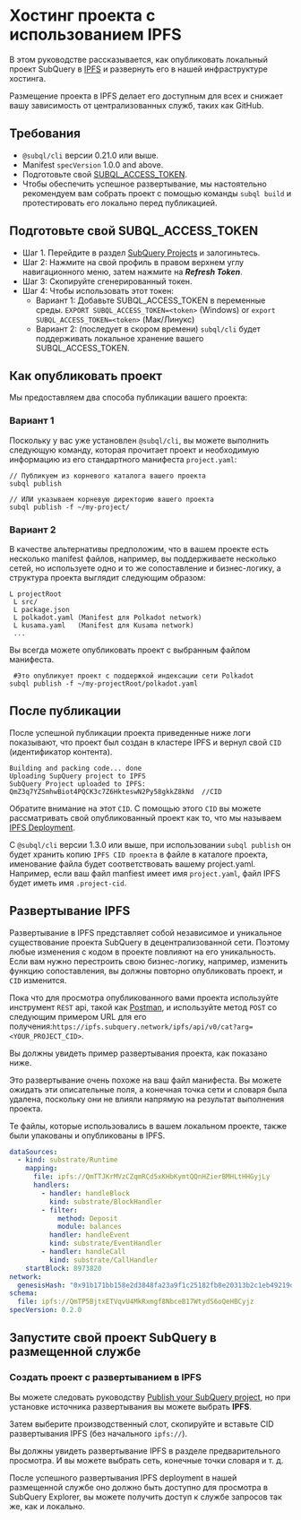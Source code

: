 # Хостинг проекта с использованием IPFS

В этом руководстве рассказывается, как опубликовать локальный проект SubQuery в [IPFS](https://ipfs.io/) и развернуть его в нашей инфраструктуре хостинга.

Размещение проекта в IPFS делает его доступным для всех и снижает вашу зависимость от централизованных служб, таких как GitHub.

## Требования

- `@subql/cli` версии 0.21.0 или выше.
- Manifest `specVersion` 1.0.0 and above.
- Подготовьте свой [SUBQL_ACCESS_TOKEN](ipfs.md#prepare-your-subql-access-token).
- Чтобы обеспечить успешное развертывание, мы настоятельно рекомендуем вам собрать проект с помощью команды `subql build` и протестировать его локально перед публикацией.

## Подготовьте свой SUBQL_ACCESS_TOKEN

- Шаг 1. Перейдите в раздел [SubQuery Projects](https://project.subquery.network/) и залогиньтесь.
- Шаг 2: Нажмите на свой профиль в правом верхнем углу навигационного меню, затем нажмите на **_Refresh Token_**.
- Шаг 3: Скопируйте сгенерированный токен.
- Шаг 4: Чтобы использовать этот токен:
  - Вариант 1: Добавьте SUBQL_ACCESS_TOKEN в переменные среды. `EXPORT SUBQL_ACCESS_TOKEN=<token>` (Windows) or `export SUBQL_ACCESS_TOKEN=<token>` (Мак/Линукс)
  - Вариант 2: (последует в скором времени) `subql/cli` будет поддерживать локальное хранение вашего SUBQL_ACCESS_TOKEN.

## Как опубликовать проект

Мы предоставляем два способа публикации вашего проекта:

### Вариант 1

Поскольку у вас уже установлен `@subql/cli`, вы можете выполнить следующую команду, которая прочитает проект и необходимую информацию из его стандартного манифеста `project.yaml`:

```
// Публикуем из корневого каталога вашего проекта
subql publish

// ИЛИ указываем корневую директорию вашего проекта
subql publish -f ~/my-project/
```

### Вариант 2

В качестве альтернативы предположим, что в вашем проекте есть несколько manifest файлов, например, вы поддерживаете несколько сетей, но используете одно и то же сопоставление и бизнес-логику, а структура проекта выглядит следующим образом:

```
L projectRoot
 L src/
 L package.json
 L polkadot.yaml (Manifest для Polkadot network)
 L kusama.yaml   (Manifest для Kusama network)
 ...
```

Вы всегда можете опубликовать проект с выбранным файлом манифеста.

```
 #Это опубликует проект с поддержкой индексации сети Polkadot
subql publish -f ~/my-projectRoot/polkadot.yaml
```

## После публикации

После успешной публикации проекта приведенные ниже логи показывают, что проект был создан в кластере IPFS и вернул свой `CID` (идентификатор контента).

```
Building and packing code... done
Uploading SupQuery project to IPFS
SubQuery Project uploaded to IPFS: QmZ3q7YZSmhwBiot4PQCK3c7Z6HkteswN2Py58gkkZ8kNd  //CID
```

Обратите внимание на этот `CID`. С помощью этого `CID` вы можете рассматривать свой опубликованный проект как то, что мы называем [IPFS Deployment](ipfs.md#ipfs-deployment).

С `@subql/cli` версии 1.3.0 или выше, при использовании `subql publish` он будет хранить копию `IPFS CID проекта` в файле в каталоге проекта, именование файла будет соответствовать вашему project.yaml. Например, если ваш файл manfiest имеет имя `project.yaml`, файл IPFS будет иметь имя `.project-cid`.

## Развертывание IPFS

Развертывание в IPFS представляет собой независимое и уникальное существование проекта SubQuery в децентрализованной сети. Поэтому любые изменения с кодом в проекте повлияют на его уникальность. Если вам нужно перестроить свою бизнес-логику, например, изменить функцию сопоставления, вы должны повторно опубликовать проект, и `CID` изменится.

Пока что для просмотра опубликованного вами проекта используйте инструмент `REST` api, такой как [Postman](https://web.postman.co/), и используйте метод `POST` со следующим примером URL для его получения:`https://ipfs.subquery.network/ipfs/api/v0/cat?arg=<YOUR_PROJECT_CID>`.

Вы должны увидеть пример развертывания проекта, как показано ниже.

Это развертывание очень похоже на ваш файл манифеста. Вы можете ожидать эти описательные поля, а конечная точка сети и словаря была удалена, поскольку они не влияли напрямую на результат выполнения проекта.

Те файлы, которые использовались в вашем локальном проекте, также были упакованы и опубликованы в IPFS.

```yaml
dataSources:
  - kind: substrate/Runtime
    mapping:
      file: ipfs://QmTTJKrMVzCZqmRCd5xKHbKymtQQnHZierBMHLtHHGyjLy
      handlers:
        - handler: handleBlock
          kind: substrate/BlockHandler
        - filter:
            method: Deposit
            module: balances
          handler: handleEvent
          kind: substrate/EventHandler
        - handler: handleCall
          kind: substrate/CallHandler
    startBlock: 8973820
network:
  genesisHash: "0x91b171bb158e2d3848fa23a9f1c25182fb8e20313b2c1eb49219da7a70ce90c3"
schema:
  file: ipfs://QmTP5BjtxETVqvU4MkRxmgf8NbceB17WtydS6oQeHBCyjz
specVersion: 0.2.0
```

## Запустите свой проект SubQuery в размещенной службе

### Создать проект с развертыванием в IPFS

Вы можете следовать руководству [Publish your SubQuery project](../run_publish/publish.md), но при установке источника развертывания вы можете выбрать **IPFS**.

Затем выберите производственный слот, скопируйте и вставьте CID развертывания IPFS (без начального `ipfs://`).

Вы должны увидеть развертывание IPFS в разделе предварительного просмотра. И вы можете выбрать сеть, конечные точки словаря и т. д.

После успешного развертывания IPFS deployment в нашей размещенной службе оно должно быть доступно для просмотра в SubQuery Explorer, вы можете получить доступ к службе запросов так же, как и локально.
